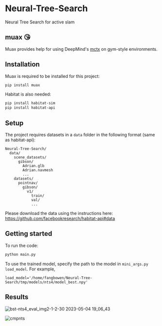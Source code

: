 # Neural-Tree-Search
Neural Tree Search for active slam

## muax 😘
Muax provides help for using DeepMind's [mctx](https://github.com/deepmind/mctx) on gym-style environments. 

## Installation
Muax is required to be installed for this project:
```sh
pip install muax
```

Habitat is also needed:
```sh
pip install habitat-sim
pip install habitat-api
```

## Setup
The project requires datasets in a `data` folder in the following format (same as habitat-api):
```
Neural-Tree-Search/
  data/
    scene_datasets/
      gibson/
        Adrian.glb
        Adrian.navmesh
        ...
    datasets/
      pointnav/
        gibson/
          v1/
            train/
            val/
            ...
```
Please download the data using the instructions here: https://github.com/facebookresearch/habitat-api#data

## Getting started
To run the code:
```python
python main.py
```

To use the trained model, specify the path to the model in `mini_args.py` `load_model`. For example,
```
load_model='/home/fangbowen/Neural-Tree-Search/tmp/models/nts4/model_best.npy'
```

## Results

![bst-nts4_eval_img2-1-2-30 2023-05-04 19_06_43](https://user-images.githubusercontent.com/104526323/236348674-c8bce570-650e-42f1-8df3-d9d2186ff1b4.gif)

![cmpnts](https://user-images.githubusercontent.com/104526323/236352277-df5c63ff-2792-4dfc-8053-d50b91ea7650.png)
